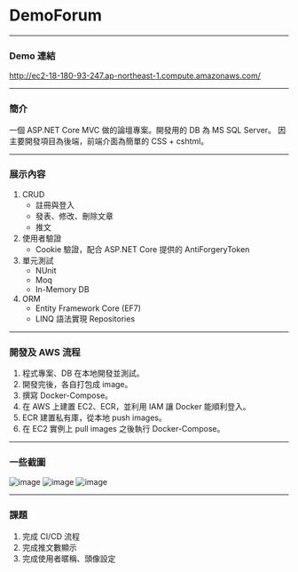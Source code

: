 # DemoForum
---

### Demo 連結

http://ec2-18-180-93-247.ap-northeast-1.compute.amazonaws.com/

---

### 簡介

一個 ASP.NET Core MVC 做的論壇專案。開發用的 DB 為 MS SQL Server。
因主要開發項目為後端，前端介面為簡單的 CSS + cshtml。

---

### 展示內容

1. CRUD
    - 註冊與登入
    - 發表、修改、刪除文章
    - 推文
2. 使用者驗證
    - Cookie 驗證，配合 ASP.NET Core 提供的 AntiForgeryToken
3. 單元測試
    - NUnit
    - Moq
    - In-Memory DB
4. ORM
    - Entity Framework Core (EF7)
    - LINQ 語法實現 Repositories

---

### 開發及 AWS 流程

1. 程式專案、DB 在本地開發並測試。
2. 開發完後，各自打包成 image。
3. 撰寫 Docker-Compose。
4. 在 AWS 上建置 EC2、ECR，並利用 IAM 讓 Docker 能順利登入。
5. ECR 建置私有庫，從本地 push images。
6. 在 EC2 實例上 pull images 之後執行 Docker-Compose。

---

### 一些截圖
![image](https://user-images.githubusercontent.com/82561200/222894826-8f168c78-477a-428e-9af5-7076851f5ceb.png)
![image](https://user-images.githubusercontent.com/82561200/222894835-32222a0b-4c77-460d-b1a4-d3139ccd79d0.png)
![image](https://user-images.githubusercontent.com/82561200/222894845-e3ded71b-d14f-41f4-88f5-436859b79c78.png)

---

### 課題

1. 完成 CI/CD 流程
2. 完成推文數顯示
3. 完成使用者暱稱、頭像設定
